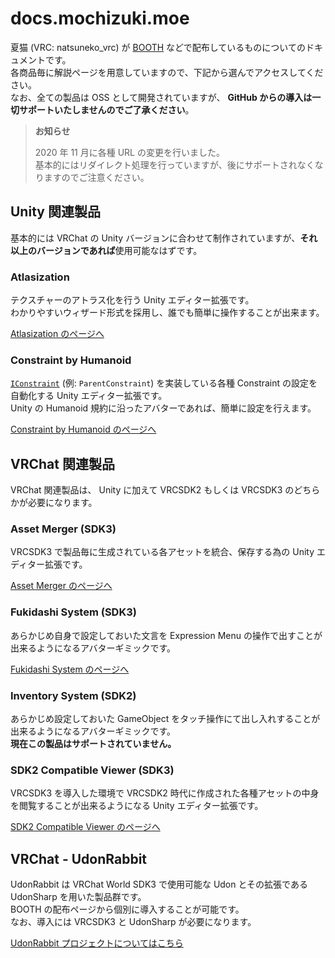 # docs.mochizuki.moe

夏猫 (VRC: natsuneko_vrc) が [BOOTH](https://natsuneko.booth.pm/) などで配布しているものについてのドキュメントです。  
各商品毎に解説ページを用意していますので、下記から選んでアクセスしてください。  
なお、全ての製品は OSS として開発されていますが、 **GitHub からの導入は一切サポートいたしませんのでご了承ください**。

> **お知らせ**
>
> 2020 年 11 月に各種 URL の変更を行いました。  
> 基本的にはリダイレクト処理を行っていますが、後にサポートされなくなりますのでご注意ください。

## Unity 関連製品

基本的には VRChat の Unity バージョンに合わせて制作されていますが、**それ以上のバージョンであれば**使用可能なはずです。

### Atlasization

テクスチャーのアトラス化を行う Unity エディター拡張です。  
わかりやすいウィザード形式を採用し、誰でも簡単に操作することが出来ます。

[Atlasization のページへ](https://docs.mochizuki.moe/Atlasization/)

### Constraint by Humanoid

[`IConstraint`](https://docs.unity3d.com/ScriptReference/Animations.IConstraint.html) (例: `ParentConstraint`) を実装している各種 Constraint の設定を自動化する Unity エディター拡張です。  
Unity の Humanoid 規約に沿ったアバターであれば、簡単に設定を行えます。

[Constraint by Humanoid のページへ](https://docs.mochizuki.moe/ConstraintByHumanoid/)

## VRChat 関連製品

VRChat 関連製品は、 Unity に加えて VRCSDK2 もしくは VRCSDK3 のどちらかが必要になります。

### Asset Merger (SDK3)

VRCSDK3 で製品毎に生成されている各アセットを統合、保存する為の Unity エディター拡張です。

[Asset Merger のページへ](https://docs.mochizuki.moe/AssetMerger/)

### Fukidashi System (SDK3)

あらかじめ自身で設定しておいた文言を Expression Menu の操作で出すことが出来るようになるアバターギミックです。

[Fukidashi System のページへ](https://docs.mochizuki.moe/FukidashiSystem/)

### Inventory System (SDK2)

あらかじめ設定しておいた GameObject をタッチ操作にて出し入れすることが出来るようになるアバターギミックです。  
**現在この製品はサポートされていません。**

### SDK2 Compatible Viewer (SDK3)

VRCSDK3 を導入した環境で VRCSDK2 時代に作成された各種アセットの中身を閲覧することが出来るようになる Unity エディター拡張です。

[SDK2 Compatible Viewer のページへ](https://docs.mochizuki.moe/SDK2CompatView/)

## VRChat - UdonRabbit

UdonRabbit は VRChat World SDK3 で使用可能な Udon とその拡張である UdonSharp を用いた製品群です。  
BOOTH の配布ページから個別に導入することが可能です。  
なお、導入には VRCSDK3 と UdonSharp が必要になります。

[UdonRabbit プロジェクトについてはこちら](https://docs.mochizuki.moe/UdonRabbit/)
